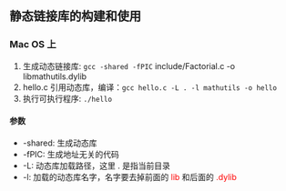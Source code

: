 ## 静态链接库的构建和使用

### Mac OS 上

1. 生成动态链接库:  `gcc -shared -fPIC` include/Factorial.c -o libmathutils.dylib
2. hello.c 引用动态库，编译：`gcc hello.c -L . -l mathutils -o hello`
3. 执行可执行程序: `./hello`
#### 参数

- -shared: 生成动态库
- -fPIC: 生成地址无关的代码
- -L: 动态库加载路径，这里 . 是指当前目录
- -l: 加载的动态库名字，名字要去掉前面的 <font color="red">lib</font> 和后面的 <font color="red">.dylib</font>